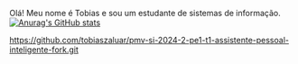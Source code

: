Olá!
Meu nome é Tobias e sou um estudante de sistemas de informação.
[![Anurag's GitHub stats](https://github-readme-stats.vercel.app/api?username=anuraghazra)](https://github.com/anuraghazra/github-readme-stats)

https://github.com/tobiaszaluar/pmv-si-2024-2-pe1-t1-assistente-pessoal-inteligente-fork.git

